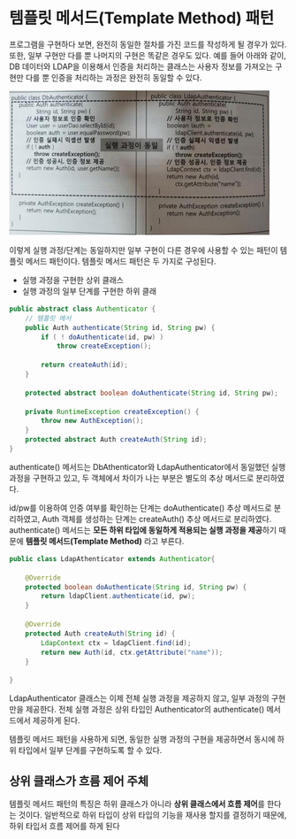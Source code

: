 # 템플릿 메서드\(Template Method\) 패턴

프로그램을 구현하다 보면, 완전히 동일한 절차를 가진 코드를 작성하게 될 경우가 있다. 또한, 일부 구현만 다를 뿐 나머지의 구현은 똑같은 경우도 있다. 예를 들어 아래와 같이, DB 데이터와 LDAP을 이용해서 인증을 처리하는 클래스는 사용자 정보를 가져오는 구현만 다를 뿐 인증을 처리하는 과정은 완전히 동일할 수 있다.

![](../../../.gitbook/assets/image%20%2838%29.png)

이렇게 실행 과정/단계는 동일하지만 일부 구현이 다른 경우에 사용할 수 있는 패턴이 템플릿 메서드 패턴이다. 템플릿 메서드 패턴은 두 가지로 구성된다.

* 실행 과정을 구현한 상위 클래스
* 실행 과정의 일부 단계를 구현한 하위 클래

```java
public abstract class Authenticator {
    // 템플릿 메서
    public Auth authenticate(String id, String pw) {
        if ( ! doAuthenticate(id, pw) )
            throw createException();
        
        return createAuth(id);
    }

    protected abstract boolean doAuthenticate(String id, String pw);
    
    private RuntimeException createException() {
        throw new AuthException();
    }
    protected abstract Auth createAuth(String id);
}
```

authenticate\(\) 메서드는 DbAthenticator와 LdapAuthenticator에서 동일했던 실행 과정을 구현하고 있고, 두 객체에서 차이가 나는 부분은 별도의 추상 메서드로 분리하였다.

id/pw를 이용하여 인증 여부를 확인하는 단계는 doAuthenticate\(\) 추상 메서드로 분리하였고, Auth 객체를 생성하는 단계는 createAuth\(\) 추상 메서드로 분리하였다. authenticate\(\) 메서드는 **모든 하위 타입에 동일하게 적용되는 실행 과정을 제공**하기 때문에 **템플릿 메서드\(Template Method\)** 라고 부른다.

```java
public class LdapAthenticator extends Authenticator{
   
    @Override
    protected boolean doAuthenticate(String id, String pw) {
        return ldapClient.authenticate(id, pw);
    }

    @Override
    protected Auth createAuth(String id) {
        LdapContext ctx = ldapClient.find(id);
        return new Auth(id, ctx.getAttribute("name"));
    }

}
```

LdapAuthenticator 클래스는 이제 전체 실행 과정을 제공하지 않고, 일부 과정의 구현만을 제공한다. 전체 실행 과정은 상위 타입인 Authenticator의 authenticate\(\) 메서드에서 제공하게 된다.

템플릿 메서드 패턴을 사용하게 되면, 동일한 실행 과정의 구현을 제공하면서 동시에 하위 타입에서 일부 단계를 구현하도록 할 수 있다.

## 상위 클래스가 흐름 제어 주체

템플릿 메서드 패턴의 특징은 하위 클래스가 아니라 **상위 클래스에서 흐름 제어**를 한다는 것이다. 일반적으로 하위 타입이 상위 타입의 기능을 재사용 할지를 결정하기 때문에, 하위 타입서 흐름 제어를 하게 된다

